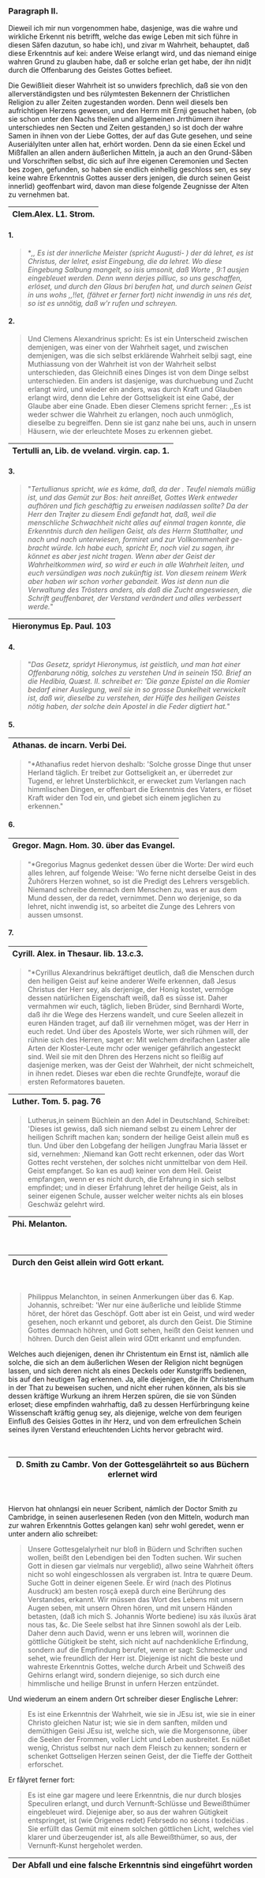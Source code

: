 
### Paragraph II. ###

Dieweil ich mir nun vorgenommen habe,
dasjenige, was die wahre und wirkliche Erkennt
nis betrifft, welche das ewige Leben mit sich führe
in diesen Säfen dazutun, so habe ich), und zivar m
Wahrheit, behauptet, daß diese Erkenntnis auf kei:
andere Weise erlangt wird, und das niemand einige
wahren Grund zu glauben habe, daß er solche erlan
get habe, der ihn nid)t durch die Offenbarung des
Geistes Gottes befieet.

Die Gewißlieit dieser Wahrheit ist so unwiders
fprechlich, daß sie von den allerverständigsten und bes
rúlymtesten Bekennern der Christlichen Religion zu
aller Zeiten zugestanden worden. Denn weil diesels
ben aufrichtigen Herzens gewesen, und den Herrn mit
Ernji gesuchet haben, (ob sie schon unter den Nachs
theilen und allgemeinen Jrrthümern ihrer unterschiedes
nen Secten und Zeiten gestanden,) so ist doch der
wahre Samen in ihnen von der Liebe Gottes, der
auf das Gute gesehen, und seine Auseriálylten unter
allen hat, erhört worden. Denn da sie einen Eckel
und Mißfallen an allen andern äußerlichen Mitteln, ja
auch an den Grund-Såben und Vorschriften selbst,
dic sich auf ihre eigenen Ceremonien und Secten bes
zogen, gefunden, so haben sie endlich einhellig geschloss
sen, es sey keine wahre Erkenntnis Gottes ausser ders
jenigen, die durch seinen Geist innerlid) geoffenbart
wird, davon man diese folgende Zeugnisse der Alten
zu vernehmen bat.

<!-- Seite 49 -->

| Clem.Alex. L1. Strom. |
|-----------------------|


#### 1. ####

>  **,, Es ist der innerliche Meister (spricht Augusti-
  *) der dá lehret, es ist Christus, der lelret, esist
  Eingebung, die da lehret. Wo diese Eingebung
  Salbung mangelt, so isis umsonit, daß Worte
  , 9:1 ausjen eingebleuet werden. Denn wenn derjes
  pilliuc, so uns geschaffen, erlóset, und durch den Glaus
  bri berufen hat, und durch seinen Geist in uns wohs
  ,,!!et, (fähret er ferner fort) nicht inwendig in uns rés
  det, so ist es unnötig, daß w'r rufen und schreyen.**

#### 2. ####

>  Und Clemens Alexandrinus spricht: Es ist
  ein Unterscheid zwischen demjenigen, was einer von
  der Wahrheit saget, und zwischen demjenigen, was
  die sich selbst erklärende Wahrheit selbji sagt, eine
  Muthiassung von der Wahrheit ist von der Wahrheit
  selbst unterschieden, das Gleichniß eines Dinges
  ist von dem Dinge selbst unterschieden. Ein anders ist
  dasjenige, was durchuebung und Zucht erlangt wird,
  und wieder ein anders, was durch Kraft und Glauben
  erlangt wird, denn die Lehre der Gottseligkeit ist eine
  Gabé, der Glaube aber eine Gnade. Eben dieser
  Clemens spricht ferner: ,,Es ist weder schwer die
  Wahrheit zu erlangen, noch auch unmöglich, dieselbe
  zu begreiffen. Denn sie ist ganz nahe bei uns,
  auch in unsern Häusern, wie der erleuchtete Moses
  zu erkennen giebet.

| Tertulli an, Lib. de vveland. virgin. cap. 1.|
|----------------------------------------------|


#### 3. ####

>  "*Tertullianus spricht, wie es káme, daß, da der .
Teufel niemals müßig ist, und das Gemüt zur Bos:
heit anreißet, Gottes Werk entweder aufhören und
fich geschäftig zu erweisen nadılassen sollte? Da der
Herr den Trøjter zu diesem Endi gefandt hat, daß,
weil die menschliche Schwachheit nicht alles auf einmal
tragen konnte, die Erkenntnis durch den heiligen
Geist, als des Herrn Statthalter, und nach und nach
unterwiesen, formiret und zur Vollkommenheit ge-
bracht würde. Ich habe euch, spricht Er, noch
viel zu sagen, ihr könnet es aber jest nicht tragen.<!-- Seite 50,  content-0066.xml -->
Wenn aber der Geist der Wahrheitkommen
wird, so wird er euch in alle Wahrheit leiten,
und euch versündigen was noch zukünftig
ist. Von diesem reinem Werk aber haben wir schon
vorher gebandeit. Was ist denn nun die Verwaltung
des Trösters anders, als daß die Zucht angeswiesen,
die Schrift geuffenbaret, der Verstand verändert
und alles verbessert werde.*"

| Hieronymus Ep. Paul. 103 |
|--------------------------|

#### 4. ####

> "*Das Gesetz, spridyt Hieronymus, ist geistlich,
und man hat einer Offenbarung nötig, solches zu verstehen
Und in seinein 150. Brief an die Hedibia,
Quæst. II. schreibet er: 'Die ganze Epistel an die Romier
bedarf einer Auslegung, weil sie in so grosse
Dunkelheit verwickelt ist, daß wir, dieselbe zu verstehen,
der Hülfe des heiligen Geistes nötig haben,
der solche dein Apostel in die Feder digtiert hat.*"

#### 5. ####

| Athanas. de incarn. Verbi Dei. |
|--------------------------------|

> "*Athanafius redet hiervon deshalb: 'Solche grosse
Dinge thut unser Herland täglich. Er treibet zur
Gottseligkeit an, er überredet zur Tugend, er lehret
Unsterblichkcit, er erwecket zum Verlangen nach
himmlischen Dingen, er offenbart die Erkenntnis
des Vaters, er flöset Kraft wider den Tod ein, und
giebet sich einem jeglichen zu erkennen."

#### 6. ####

| Gregor. Magn. Hom. 30. über das Evangel. |
|------------------------------------------|

> "*Gregorius Magnus gedenket dessen über die
Worte: Der wird euch alles lehren, auf folgende
Weise: 'Wo ferne nicht derselbe Geist in des Žuhörers
Herzen wohnet, so ist die Predigt des Lehrers versgeblich.
Niemand schreibe demnach dem Menschen zu,
was er aus dem Mund dessen, der da redet, vernimmet.
Denn wo derjenige, so da lehret, nicht inwendig ist,
so arbeitet die Zunge des Lehrers von aussen umsonst.

#### 7. ####

| Cyrill. Alex. in Thesaur. lib. 13.c.3. |
|----------------------------------------|


> "*Cyrillus Alexandrinus bekräftiget deutlich, daß
die Menschen durch den heiligen Geist auf keine anderer
Weife erkennen, daß Jesus Christus der
Herr sey, als derjenige, der Honig kostet, vermöge
dessen natürlichen Eigenschaft weiß, daß es süsse ist.<!-- Seite 51 -->
Daher vermahmen wir euch, täglich, lieben Brüder,
sind Bernhardi Worte, daß ihr die Wege des
Herzens wandelt, und cure Seelen allezeit in euren
Händen traget, auf daß ilir vernehmen möget, was
der Herr in euch redet. Und über des Apostels Worte,
wer sich rühmen will, der rühnie sich des Herren,
saget er: Mit welchem dreifachen Laster alle Arten
der Kloster-Leute mchr oder weniger gefährlich angesteckt
sind. Weil sie mit den Dhren des Herzens
nicht so fleißig auf dasjenige merken, was der Geist
der Wahrheit, der nicht schmeichelt, in ihnen redet.
Dieses war eben die rechte Grundfejte, worauf die
ersten Reformatores baueten.

| Luther. Tom. 5. pag. 76 |
|-------------------------|

> Lutherus,in seinem Büchlein an den Adel in Deutschland,
Schireibet: 'Dieses ist gewiss, daß sich niemand
selbst zu einem Lehrer der heiligen Schrift machen
kan; sondern der heilige Geist allein muß es tlun.
Und über den Lobgefang der heiligen Jungfrau Maria
lässet er sid, vernehmen: ,Niemand kan Gott recht
erkennen, oder das Wort Gottes recht verstehen, der
solches nicht unmittelbar von dem Heil. Geist empfanget.
So kan es aud) keiner von dem Heil. Geist
empfangen, wenn er es nicht durch, die Erfahrung in
sich selbst empfindet; und in dieser Erfahrung lehret
der heilige Geist, als in seiner eigenen Schule, ausser
welcher weiter nichts als ein bloses Geschwäz gelehrt wird.

| Phi. Melanton. |
|----------------|

</br>

| Durch den Geist allein wird Gott erkant. |
|------------------------------------------|

</br>

> Philippus Melanchton, in seinen Anmerkungen über
das 6. Kap. Johannis, schreibet: 'Wer nur eine äußerliche
und leiblide Stimme höret, der höret das
Geschöpf. Gott aber ist ein Geist, und wird weder
gesehen, noch erkannt und geboret, als durch den
Geist. Die Stimine Gottes demnach höhren, und
Gott sehen, heißt den Geist kennen und höhren. Durch
den Geist allein wird GDtt erkannt und empfunden.

Welches auch diejenigen, denen ihr Christentum ein <!-- Seite 52,  content-0070.xml -->
Ernst ist, nämlich alle solche, die sich an dem äußerlichen
Wesen der Religion nicht begnügen lassen, und sich deren
nicht als eines Deckels oder Kunstgriffs bedienen,
bis auf den heutigen Tag erkennen. Ja, alle diejenigen,
die ihr Christenthum in der That zu beweisen suchen,
und nicht eher ruhen können, als bis sie dessen
kräftige Wurkung an ihrem Herzen spüren, die sie von
Sünden erloset; diese empfinden wahrhaftig, daß zu
dessen Herfürbringung keine Wissenschaft kräftig genug
sey, als diejenige, welche von dem feurigen Einfluß
des Geisies Gottes in ihr Herz, und von dem erfreulichen
Schein seines ilyren Verstand erleuchtenden
Lichts hervor gebracht wird.

</br>

| D. Smith zu Cambr. Von der Gottesgelährteit so aus Büchern erlernet wird |
|--------------------------------------------------------------------------|

</br>

Hiervon hat ohnlangsi ein neuer Scribent, námlich
der Doctor Smith zu Cambridge, in seinen auserlesenen
Reden (von den Mitteln, wodurch man zur
wahren Erkenntnis Gottes gelangen kan) sehr
wohl geredet, wenn er unter andern alio schreibet:

> Unsere Gottesgelalyrheit nur bloß in Büdern und
Schriften suchen wollen, beißt den Lebendigen bei den
Todten suchen. Wir suchen Gott in diesen gar vielmals
nur vergeblid), allwo seine Wahrheit öfters
nicht so wohl eingeschlossen als vergraben ist. Intra te
quære Deum. Suche Gott in deiner eigenen Seele.
Er wird (nach des Plotinus Ausdruck) am besten
rosçã exepă durch eine Berührung des Verstandes,
erkannt. Wir müssen das Wort des Lebens
mit unsern Augen seben, mit unsern Ohren hören, und
mit unsern Händen betasten, (daß ich mich S. Johannis
Worte bediene) isu xás iluxūs ärat nous tas, &c. Die
Seele selbst hat ihre Sinnen sowohl als der Leib.
Daher denn auch David, wenn er uns lebren will,
worinnen die göttliche Gütigkeit be steht, sich nicht
auf nachdenkliche Erfindung, sondern auf die Empfindung
berufet, wenn er sagt: Schmecker und sehet,
wie freundlich der Herr ist. Diejenige ist nicht<!-- Seite 53 -->
die beste und wahreste Erkenntnis Gottes, welche
durch Arbeit und Schweiß des Gehirns erlangt
wird, sondern diejenige, so sich durch eine himmlische
und heilige Brunst in unfern Herzen entzündet.

Und
wiederum an einem andern Ort schreiber dieser Englische
Lehrer:

> Es ist eine Erkenntnis der Wahrheit,
wie sie in JEsu ist, wie sie in einer Christo gleichen
Natur ist; wie sie in dem sanften, milden und demüthigen
Geisi JEsu ist, welche sich, wie die Morgensonne,
über die Seelen der Frommen, voller Licht
und Leben ausbreitet. Es nüßet wenig, Christus
selbst nur nach dem Fleisch zu kennen; sondern er
schenket Gottseligen Herzen seinen Geist, der die
Tieffe der Gottheit erforschet.

Er fålyret ferner fort:

> Es ist eine gar magere und leere Erkenntnis,
die nur durch blosjes Speculiren erlangt, und durch
Vernunft-Schlüsse und Beweißthümer eingebleuet
wird. Diejenige aber, so aus der wahren Gütigkeit
entspringet, ist (wie Origenes redet) Febrsedo no
séons i todeičias . Sie erfüllt das Gemüt mit einem
solchen göttlichen Licht, welches viel klarer und überzeugender
ist, als alle Beweißthümer, so aus, der
Vernunft-Kunst hergeholet werden.

| Der Abfall und eine falsche Erkenntnis sind eingeführt worden |
|---------------------------------------------------------------|
